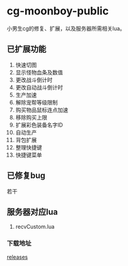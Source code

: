 # cg-moonboy-public
小男生cg的修复、扩展，以及服务器所需相关lua。
## 已扩展功能
1. 快速切图
2. 显示怪物血条及数值
3. 更改战斗倒计时
4. 更改自动战斗倒计时
5. 生产加速
6. 解除宠帮等级限制
7. 购买物品鼠标连点加速
8. 移除购买上限
9. 扩展彩色装备名字ID
10. 自动生产
11. 背包扩展
12. 整理快捷键
13. 快捷键菜单
## 已修复bug
若干
## 服务器对应lua
1. recvCustom.lua
### 下载地址
[releases](https://github.com/Mcrocarpus/cg-moonboy-public/releases)